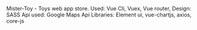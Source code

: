 Mister-Toy - Toys web app store.
Used: Vue Cli, Vuex, Vue router, 
Design: SASS
Api used: Google Maps Api
Libraries: Element ui, vue-chartjs, axios, core-js